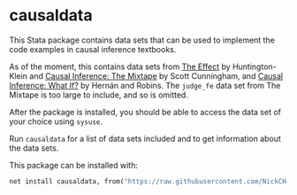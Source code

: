 # causaldata

This Stata package contains data sets that can be used to implement the code examples in causal inference textbooks.

As of the moment, this contains data sets from [The Effect](http://www.nickchk.com/causalitybook.html) by Huntington-Klein and  [Causal Inference: The Mixtape](https://mixtape.scunning.com/index.html) by Scott Cunningham, and [Causal Inference: What If?](https://www.hsph.harvard.edu/miguel-hernan/causal-inference-book/) by Hernán and Robins. The `judge_fe` data set from The Mixtape is too large to include, and so is omitted.

After the package is installed, you should be able to access the data set of your choice using `sysuse`.

Run `causaldata` for a list of data sets included and to get information about the data sets.

This package can be installed with:

```stata
net install causaldata, from("https://raw.githubusercontent.com/NickCH-K/causaldata/master/Stata/")
```